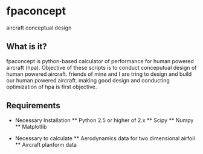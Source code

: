 fpaconcept
==========

aircraft conceptual design 

What is it?
-----------

fpaconcept is python-based calculator of performance  for human powered aircraft (hpa).
Objective of these scripts is to conduct conceputual design of human powered aircraft. friends of mine and I are tring to design and build our human powered aircraft. making good design and conducting optimization of hpa is first objective.


Requirements
------------
* Necessary Installation
** Python 2.5 or higher of 2.x
** Scipy
** Numpy
** Matplotlib

* Necessary to calculate
** Aerodynamics data for two dimensional airfoil
** Aircraft planform data

